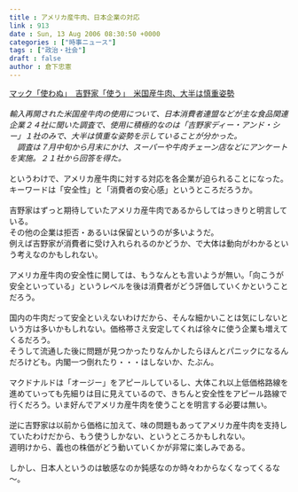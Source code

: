 ```yaml
---
title : アメリカ産牛肉、日本企業の対応
link : 913
date : Sun, 13 Aug 2006 08:30:50 +0000
categories : ["時事ニュース"]
tags : ["政治・社会"]
draft : false
author : 倉下忠憲
---
```


<A HREF="http://www.iza.ne.jp/news/newsarticle/natnews/topics/14687/" TARGET="_blank">マック「使わぬ」　吉野家「使う」　米国産牛肉、大半は慎重姿勢</A><BR><BR><I>輸入再開された米国産牛肉の使用について、日本消費者連盟などが主な食品関連企業２４社に聞いた調査で、使用に積極的なのは「吉野家ディー・アンド・シー」１社のみで、大半は慎重な姿勢を示していることが分かった。<BR>　調査は７月中旬から月末にかけ、スーパーや牛肉チェーン店などにアンケートを実施。２１社から回答を得た。</I><BR><BR>というわけで、アメリカ産牛肉に対する対応を各企業が迫られることになった。<BR>キーワードは「安全性」と「消費者の安心感」というところだろうか。<BR><BR>吉野家はずっと期待していたアメリカ産牛肉であるからしてはっきりと明言している。<BR>その他の企業は拒否・あるいは保留というのが多いようだ。<BR>例えば吉野家が消費者に受け入れられるのかどうか、で大体は動向がわかるという考えなのかもしれない。<BR><BR>アメリカ産牛肉の安全性に関しては、もうなんとも言いようが無い。「向こうが安全といっている」というレベルを後は消費者がどう評価していくかということだろう。<BR><BR>国内の牛肉だって安全といえないわけだから、そんな細かいことは気にしないという方は多いかもしれない。価格帯さえ安定してくれば徐々に使う企業も増えてくるだろう。<BR>そうして流通した後に問題が見つかったりなんかしたらほんとパニックになるんだろけども。内閣一つ倒れたり・・・はしないか、たぶん。<BR><BR>マクドナルドは「オージー」をアピールしているし、大体これ以上低価格路線を進めていっても先細りは目に見えているので、きちんと安全性をアピール路線で行くだろう。いま好んでアメリカ産牛肉を使うことを明言する必要は無い。<BR><BR>逆に吉野家は以前から価格に加えて、味の問題もあってアメリカ産牛肉を支持していたわけだから、もう使うしかない、というところかもしれない。<BR>週明けから、義也の株価がどう動いていくかが非常に楽しみである。<BR><BR>しかし、日本人というのは敏感なのか鈍感なのか時々わからなくなってくるな～。<br><br>
